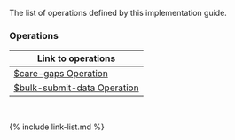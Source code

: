 
The list of operations defined by this implementation guide.

### Operations

|Link to operations|
|---|
|[$care-gaps Operation](OperationDefinition-care-gaps.html)|
|[$bulk-submit-data Operation](OperationDefinition-bulk-submit-data.html)|


<br />

{% include link-list.md %}
